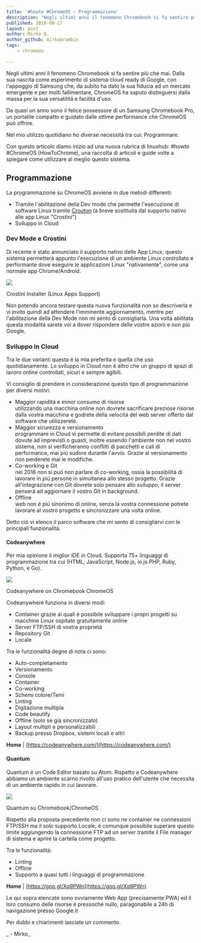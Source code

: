```yaml
---
title: '#howto #ChromeOS – Programmazione'
description: "Negli ultimi anni il fenomeno Chromebook si fa sentire piú che mai. Dalla sua nascita come esperimento.."
published: 2018-08-17
layout: post
author: Mirko B.
author_github: mirkobrombin
tags:
    - chromeos

---
```

Negli ultimi anni il fenomeno Chromebook si fa sentire piú che mai. Dalla sua nascita come esperimento di sistema cloud ready di Google, con l'appoggio di Samsung che, da subito ha dato la sua fiducia ad un mercato emergente e per molti fallimentare, ChromeOS ha saputo distinguersi dalla massa per la sua versatilitá e facilitá d'uso.

Da quasi un anno sono il felice possessore di un Samsung Chromebook Pro, un portatile compatto e guidato dalle ottime performance che ChromeOS puó offrire.

Nel mio utilizzo quotidiano ho diverse necessitá tra cui: Programmare.

Con questo articolo diamo inizio ad una nuova rubrica di linuxhub: #howto #ChromeOS (HowToChrome), una raccolta di articoli e guide volte a spiegare come utilizzare al meglio questo sistema.

## Programmazione

La programmazione su ChromeOS avviene in due metodi differenti:

*   Tramite l'abilitazione della Dev mode che permette l'esecuzione di software Linux tramite [Crouton](https://linuxhub.it/sviluppare-android-apps-da-chromebook/) (a breve sostituita dal supporto nativo alle app Linux "Crostini")
*   Sviluppo in Cloud

### Dev Mode e Crostini

Di recente é stato annunciato il supporto nativo delle App Linux, questo sistema permetterá appunto l'esecuzione di un ambiente Linux controllato e performante dove eseguire le applicazioni Linux "nativamente", come una normale app Chrome/Android.

![](https://linuxhub.it/wordpress/wp-content/uploads/2018/08/Screenshot-2018-08-17-at-14.16.45.png)

Crostini Installer (Linux Apps Support)

Non potendo ancora testare questa nuova funzionalitá non so descriverla e vi invito quindi ad attendere l'imminente aggiornamento, mentre per l'abilitazione della Dev Mode non mi sento di consigliarla. Una volta abilitata questa modalitá sarete voi a dover rispondere delle vostre azioni e non piú Google.

### Sviluppo in Cloud

Tra le due varianti questa é la mia preferita e quella che uso quotidianamente. Lo sviluppo in Cloud non é altro che un gruppo di spazi di lavoro online controllati, sicuri e sempre agibili.

Vi consiglio di prendere in considerazione questo tipo di programmazione per diversi motivi:

*   Maggior rapiditá e minor consumo di risorse   
    utilizzando una macchina online non dovrete sacrificare preziose risorse dalla vostra macchina e godrete della velocitá del web server offerto dal software che utilizzerete.
*   Maggior sicurezza e versionamento  
    programmare in Cloud vi permette di evitare possibili perdite di dati dovute ad imprevisti o guasti, inoltre essendo l'ambiente non nel vostro sistema, non si verificheranno conflitti di pacchetti e cali di performance, mai piú sudore durante l'avvio. Grazie al versionamento non perderete mai le modifiche.
*   Co-working e Git  
    nel 2018 non si puó non parlare di co-working, ossia la possibilitá di lavorare in piú persone in simultanea allo stesso progetto. Grazie all'integrazione con Git dovrete solo pensare allo sviluppo, il server penserá ad aggiornare il vostro Git in background.
*   Offline  
    web non é piú sinonimo di online, senza la vostra connessione potrete lavorare al vostro progetto e sincronizzare una volta online.

Detto ció vi elenco il parco software che mi sento di consigliarvi con le principali funzionalitá.

#### Codeanywhere

Per mia opinione il miglior IDE in Cloud. Supporta 75+ linguaggi di programmazione tra cui (HTML, JavaScript, Node.js, io.js PHP, Ruby, Python, e Go).

![](https://linuxhub.it/wordpress/wp-content/uploads/2018/08/Screenshot-2018-08-17-at-13.59.22.png)

Codeanywhere on Chromebook ChromeOS

Codeanywhere funziona in diversi modi:

*   Container grazie ai quali é possibile sviluppare i propri progetti su macchine Linux ospitate gratuitamente online
*   Server FTP/SSH di vostra proprietá
*   Repository Git
*   Locale

Tra le funzionalitá degne di nota ci sono:

*   Auto-completamento
*   Versionamento
*   Console
*   Container
*   Co-working
*   Schemi colore/Temi
*   Linting
*   Digitazione multipla
*   Code beautify
*   Offline (solo se giá sincronizzato)
*   Layout multipli e personalizzabili
*   Backup presso Dropbox, sistemi locali e altri

**Home** | [https://codeanywhere.com/](https://codeanywhere.com/)

#### Quantum

Quantum é un Code Editor basato su Atom. Rispetto a Codeanywhere abbiamo un ambiente scarno rivolto all'uso pratico dell'utente che necessita di un ambiente rapido in cui lavorare.

![](https://linuxhub.it/wordpress/wp-content/uploads/2018/08/Screenshot-2018-08-17-at-14.04.19.png)

Quantum su Chromebook/ChromeOS

Rispetto alla proposta precedente non ci sono ne container ne connessioni FTP/SSH ma il solo supporto Locale, é comunque possibile superare questo limite aggiungendo la connessione FTP ad un server tramite il File manager di sistema e aprire la cartella come progetto.

Tra le funzionalitá:

*   Linting
*   Offline
*   Supporto a quasi tutti i linguaggi di programmazione

**Home** | [https://goo.gl/Xq9PWn](https://goo.gl/Xq9PWn)

Le qui sopra elencate sono ovviamente Web App (precisamente PWA) ed il loro consumo delle risorse é pressoché nullo, paragonabile a 24h di navigazione presso Google.it

Per dubbi e chiarimenti lasciate un commento.

_ - Mirko_